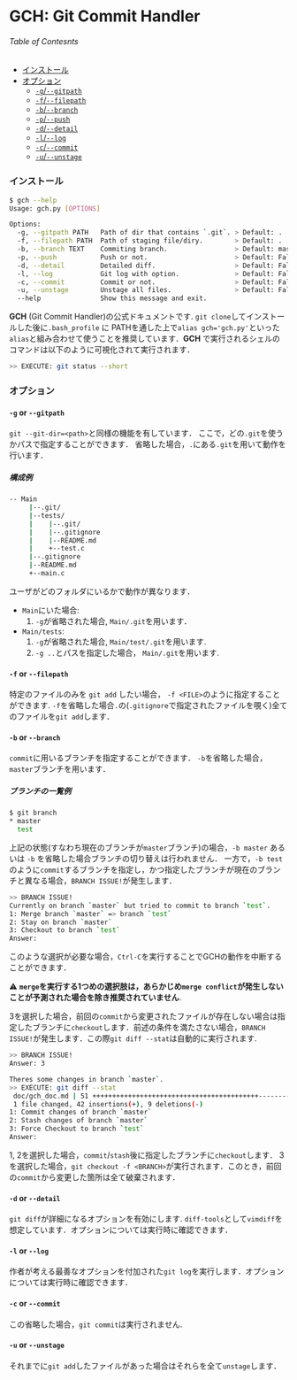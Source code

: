 # GCH: Git Commit Handler
###### Table of Contesnts
- [インストール](https://github.com/Scstechr/usefultools/blob/master/doc/gch_doc.md#インストール)
- [オプション](https://github.com/Scstechr/usefultools/blob/master/doc/gch_doc.md#オプション)
  - [`-g`/`--gitpath`](https://github.com/Scstechr/usefultools/blob/master/doc/gch_doc.md#-g-or---gitpath)
  - [`-f`/`--filepath`](https://github.com/Scstechr/usefultools/blob/master/doc/gch_doc.md#-f-or---filepath)
  - [`-b`/`--branch`](https://github.com/Scstechr/usefultools/blob/master/doc/gch_doc.md#-b-or---branch)
  - [`-p`/`--push`](https://github.com/Scstechr/usefultools/blob/master/doc/gch_doc.md#-p-or---push)
  - [`-d`/`--detail`](https://github.com/Scstechr/usefultools/blob/master/doc/gch_doc.md#-d-or---detail)
  - [`-l`/`--log`](https://github.com/Scstechr/usefultools/blob/master/doc/gch_doc.md#-l-or---log)
  - [`-c`/`--commit`](https://github.com/Scstechr/usefultools/blob/master/doc/gch_doc.md#-c-or---commit)
  - [`-u`/`--unstage`](https://github.com/Scstechr/usefultools/blob/master/doc/gch_doc.md#-u-or---unstage)


### インストール
```bash
$ gch --help
Usage: gch.py [OPTIONS]

Options:
  -g, --gitpath PATH   Path of dir that contains `.git`. > Default: .
  -f, --filepath PATH  Path of staging file/diry.        > Default: .
  -b, --branch TEXT    Commiting branch.                 > Default: master
  -p, --push           Push or not.                      > Default: False
  -d, --detail         Detailed diff.                    > Default: False
  -l, --log            Git log with option.              > Default: False
  -c, --commit         Commit or not.                    > Default: False
  -u, --unstage        Unstage all files.                > Default: False
  --help               Show this message and exit.
```


__GCH__ (Git Commit Handler)の公式ドキュメントです.
`git clone`してインストールした後に`.bash_profile` に PATHを通した上で`alias gch='gch.py'`といった`alias`と組み合わせて使うことを推奨しています．__GCH__ で実行されるシェルのコマンドは以下のように可視化されて実行されます．
```bash
>> EXECUTE: git status --short
```

### オプション

#### `-g` or `--gitpath`

`git --git-dir=<path>`と同様の機能を有しています．
ここで，どの`.git`を使うかパスで指定することができます．
省略した場合，`.`にある`.git`を用いて動作を行います．

##### 構成例
```bash
-- Main
     |--.git/
     |--tests/
     |    |--.git/  
     |    |--.gitignore  
     |    |--README.md  
     |    +--test.c
     |--.gitignore  
     |--README.md  
     +--main.c  
```

ユーザがどのフォルダにいるかで動作が異なります．
- `Main`にいた場合:
  1. `-g`が省略された場合, `Main/.git`を用います．
- `Main/tests`:
  1. `-g`が省略された場合, `Main/test/.git`を用います.
  2. `-g ..`とパスを指定した場合， `Main/.git`を用います.

#### `-f` or `--filepath`

特定のファイルのみを `git add` したい場合， `-f <FILE>`のように指定することができます. `-f`を省略した場合`.`の(`.gitignore`で指定されたファイルを覗く)全てのファイルを`git add`します．

#### `-b` or `--branch`

`commit`に用いるブランチを指定することができます．
`-b`を省略した場合，`master`ブランチを用います．

##### ブランチの一覧例
```bash
$ git branch
* master
  test
```
上記の状態(すなわち現在のブランチが`master`ブランチ)の場合，`-b master` あるいは `-b` を省略した場合ブランチの切り替えは行われません．
一方で，`-b test`のように`commit`するブランチを指定し，かつ指定したブランチが現在のブランチと異なる場合，`BRANCH ISSUE!`が発生します．

```bash
>> BRANCH ISSUE!
Currently on branch `master` but tried to commit to branch `test`.
1: Merge branch `master` => branch `test`
2: Stay on branch `master`                   
3: Checkout to branch `test`  
Answer:
```
このような選択が必要な場合，`Ctrl-C`を実行することでGCHの動作を中断することができます．

:warning: __`merge`を実行する1つめの選択肢は，あらかじめ`merge conflict`が発生しないことが予測された場合を除き推奨されていません__.

3を選択した場合，前回の`commit`から変更されたファイルが存在しない場合は指定したブランチに`checkout`します．前述の条件を満たさない場合，`BRANCH ISSUE!`が発生します．この際`git diff --stat`は自動的に実行されます.

```bash
>> BRANCH ISSUE!
Answer: 3

Theres some changes in branch `master`.
>> EXECUTE: git diff --stat
 doc/gch_doc.md | 51 ++++++++++++++++++++++++++++++++++++++++++---------
 1 file changed, 42 insertions(+), 9 deletions(-)
1: Commit changes of branch `master`
2: Stash changes of branch `master`
3: Force Checkout to branch `test`
Answer:
```

1, 2を選択した場合，`commit`/`stash`後に指定したブランチに`checkout`します． 3を選択した場合，`git checkout -f <BRANCH>`が実行されます．このとき，前回の`commit`から変更した箇所は全て破棄されます．

#### `-d` or `--detail`

`git diff`が詳細になるオプションを有効にします. `diff-tools`として`vimdiff`を想定しています．オプションについては実行時に確認できます．

#### `-l` or `--log`

作者が考える最善なオプションを付加された`git log`を実行します．オプションについては実行時に確認できます．

#### `-c` or `--commit`

この省略した場合，`git commit`は実行されません.

#### `-u` or `--unstage`

それまでに`git add`したファイルがあった場合はそれらを全て`unstage`します．
